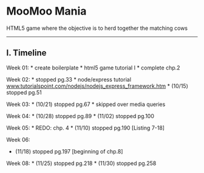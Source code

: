 # MooMoo Mania
HTML5 game where the objective is to herd together the matching cows

-----------------------------------------------
I. Timeline
-----------------------------------------------
Week 01:
	* create boilerplate
	* html5 game tutorial I
	* complete chp.2

Week 02:
	* stopped pg.33
	* node/express tutorial
		www.tutorialspoint.com/nodejs/nodejs_express_framework.htm
	* (10/15) stopped pg.51

Week 03:
	* (10/21) stopped pg.67
	* skipped over media queries

Week 04:
	* (10/28) stopped pg.89
	* (11/02) stopped pg.100

Week 05:
	* REDO: chp. 4
	* (11/10) stopped pg.190 [Listing 7-18]

Week 06:
  * (11/18) stopped pg.197 [beginning of chp.8]

Week 08:
	* (11/25) stopped pg.218
	* (11/30) stopped pg.258
